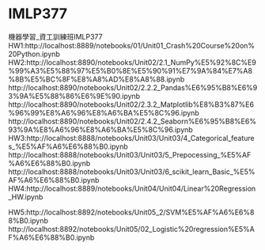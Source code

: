 # IMLP377
機器學習_資工訓練班IMLP377
HW1:http://localhost:8889/notebooks/01/Unit01_Crash%20Course%20on%20Python.ipynb
HW2:http://localhost:8890/notebooks/Unit02/2.1_NumPy%E5%92%8C%E9%99%A3%E5%88%97%E5%B0%8E%E5%90%91%E7%9A%84%E7%A8%8B%E5%BC%8F%E8%A8%AD%E8%A8%88.ipynb
    http://localhost:8890/notebooks/Unit02/2.2.2_Pandas%E6%95%B8%E6%93%9A%E5%88%86%E6%9E%90.ipynb
    http://localhost:8890/notebooks/Unit02/2.3.2_Matplotlib%E8%B3%87%E6%96%99%E8%A6%96%E8%A6%BA%E5%8C%96.ipynb
    http://localhost:8890/notebooks/Unit02/2.4.2_Seaborn%E6%95%B8%E6%93%9A%E8%A6%96%E8%A6%BA%E5%8C%96.ipynb
HW3:http://localhost:8888/notebooks/Unit03/Unit03/4_Categorical_features_%E5%AF%A6%E6%88%B0.ipynb
    http://localhost:8888/notebooks/Unit03/Unit03/5_Prepocessing_%E5%AF%A6%E6%88%B0.ipynb
    http://localhost:8888/notebooks/Unit03/Unit03/6_scikit_learn_Basic_%E5%AF%A6%E6%88%B0.ipynb
HW4:http://localhost:8889/notebooks/Unit04/Unit04/Linear%20Regression_HW.ipynb

HW5:http://localhost:8892/notebooks/Unit05_2/SVM%E5%AF%A6%E6%88%B0.ipynb
    http://localhost:8892/notebooks/Unit05/02_Logistic%20regression%E5%AF%A6%E6%88%B0.ipynb

